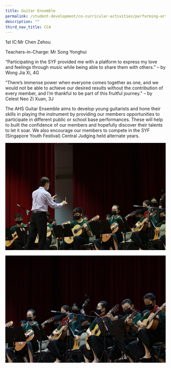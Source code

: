 ```yaml
---
title: Guitar Ensemble
permalink: /student-development/co-curricular-activities/performing-arts-groups/guitar-ensemble/
description: ""
third_nav_title: CCA
---
```

1st IC:Mr Chen Zehou

Teachers-in-Charge: 
Mr Song Yonghui

“Participating in the SYF provided me with a platform to express my love and feelings through music while being able to share them with others.” – by Wong Jia Xi, 4G

“There’s immense power when everyone comes together as one, and we would not be able to achieve our desired results without the contribution of every member, and I’m thankful to be part of this fruitful journey.” – by Celest Neo Zi Xuan, 3J


The AHS Guitar Ensemble aims to develop young guitarists and hone their skills in playing the instrument by providing our members opportunities to participate in different public or school base performances. These will help to built the confidence of our members and hopefully discover their talents to let it soar. We also encourage our members to compete in the SYF (Singapore Youth Festival) Central Judging held alternate years.

![](/images/Student%20Development/CCA/Guitar%20Ensemble/2022_Guitar_02.jpg)

![](/images/Student%20Development/CCA/Guitar%20Ensemble/2022_Guitar_01.jpg)